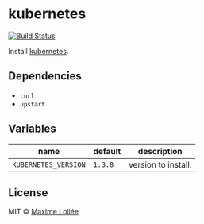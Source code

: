 # kubernetes

[![Build Status](https://travis-ci.org/loliee/install-scripts.svg?branch=master)](https://travis-ci.org/loliee/install-scripts)

Install [kubernetes](https://github.com/kubernetes/kubernetes).

## Dependencies

- `curl`
- `upstart`

## Variables

name             | default   | description
-----------------|-----------|----------------------------------
`KUBERNETES_VERSION` | `1.3.8` | version to install.

## License

MIT © [Maxime Loliée](https://github.com/loliee/)
